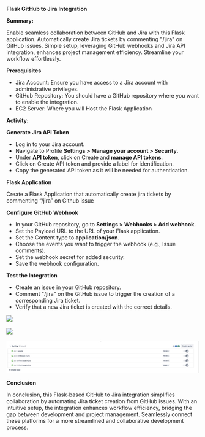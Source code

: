 ﻿**Flask GitHub to Jira Integration**

**Summary:**

Enable seamless collaboration between GitHub and Jira with this Flask application. Automatically create Jira tickets by commenting "/jira" on GitHub issues. Simple setup, leveraging GitHub webhooks and Jira API integration, enhances project management efficiency. Streamline your workflow effortlessly.

**Prerequisites**

- Jira Account: Ensure you have access to a Jira account with administrative privileges.
- GitHub Repository: You should have a GitHub repository where you want to enable the integration.
- EC2 Server: Where you will Host the Flask Application

**Activity:**

**Generate Jira API Token**

- Log in to your Jira account.
- Navigate to Profile **Settings > Manage your account > Security**.
- Under **API token**, click on Create and **manage API tokens**.
- Click on Create API token and provide a label for identification.
- Copy the generated API token as it will be needed for authentication.

**Flask Application**

Create a Flask Application that automatically create jira tickets by commenting “/jira” on Github issue

**Configure GitHub Webhook**

- In your GitHub repository, go to **Settings > Webhooks > Add webhook**.
- Set the Payload URL to the URL of your Flask application.
- Set the Content type to **application/json**.
- Choose the events you want to trigger the webhook (e.g., Issue comments).
- Set the webhook secret for added security.
- Save the webhook configuration.

**Test the Integration**

- Create an issue in your GitHub repository.
- Comment "/jira" on the GitHub issue to trigger the creation of a corresponding Jira ticket.
- Verify that a new Jira ticket is created with the correct details.

![](Aspose.Words.c07edc33-c005-4e14-88fb-b1732ed60e7f.001.png)

![](Aspose.Words.c07edc33-c005-4e14-88fb-b1732ed60e7f.002.png)

![](Aspose.Words.c07edc33-c005-4e14-88fb-b1732ed60e7f.003.jpeg)

**Conclusion**

In conclusion, this Flask-based GitHub to Jira integration simplifies collaboration by automating Jira ticket creation from GitHub issues. With an intuitive setup, the integration enhances workflow efficiency, bridging the gap between development and project management. Seamlessly connect these platforms for a more streamlined and collaborative development process.
